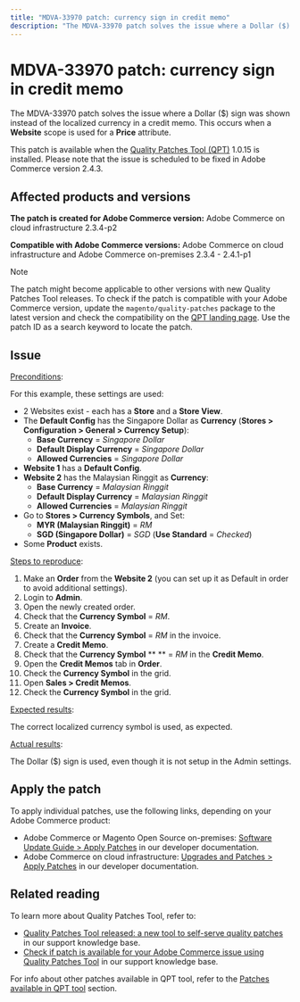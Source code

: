 ```yaml
---
title: "MDVA-33970 patch: currency sign in credit memo"
description: "The MDVA-33970 patch solves the issue where a Dollar ($) sign was shown instead of the localized currency in a credit memo. This occurs when a **Website** scope is used for a **Price** attribute."
---
```


# MDVA-33970 patch: currency sign in credit memo

The MDVA-33970 patch solves the issue where a Dollar ($) sign was shown instead of the localized currency in a credit memo. This occurs when a **Website** scope is used for a **Price** attribute.

This patch is available when the [Quality Patches Tool (QPT)](https://devdocs.magento.com/guides/v2.4/comp-mgr/patching.html#mqp) 1.0.15 is installed. Please note that the issue is scheduled to be fixed in Adobe Commerce version 2.4.3.

## Affected products and versions

 **The patch is created for Adobe Commerce version:** Adobe Commerce on cloud infrastructure 2.3.4-p2

 **Compatible with Adobe Commerce versions:** Adobe Commerce on cloud infrastructure and Adobe Commerce on-premises 2.3.4 - 2.4.1-p1

>[!NOTE]
>
>The patch might become applicable to other versions with new Quality Patches Tool releases. To check if the patch is compatible with your Adobe Commerce version, update the `magento/quality-patches` package to the latest version and check the compatibility on the [QPT landing page](https://devdocs.magento.com/quality-patches/tool.html#patch-grid). Use the patch ID as a search keyword to locate the patch.

## Issue

<u>Preconditions</u>:

For this example, these settings are used:

* 2 Websites exist - each has a **Store** and a **Store View**.
* The **Default Config** has the Singapore Dollar as **Currency** (**Stores > Configuration > General > Currency Setup**):
    * **Base Currency** = *Singapore Dollar*
    * **Default Display Currency** = *Singapore Dollar*
    * **Allowed Currencies** = *Singapore Dollar*
* **Website 1** has a **Default Config**.
* **Website 2** has the Malaysian Ringgit as **Currency**:
    * **Base Currency** = *Malaysian Ringgit*
    * **Default Display Currency** = *Malaysian Ringgit*
    * **Allowed Currencies** = *Malaysian Ringgit*
* Go to **Stores > Currency Symbols**, and Set:
    * **MYR (Malaysian Ringgit)** = *RM*
    * **SGD (Singapore Dollar)** = *SGD* (**Use Standard** = *Checked*)
* Some **Product** exists.

<u>Steps to reproduce</u>:

1. Make an **Order** from the **Website 2** (you can set up it as Default in order to avoid additional settings).
1. Login to **Admin**.
1. Open the newly created order.
1. Check that the **Currency Symbol** = *RM*.
1. Create an **Invoice**.
1. Check that the **Currency Symbol** = *RM* in the invoice.
1. Create a **Credit Memo**.
1. Check that the **Currency Symbol**  ** ** = *RM* in the **Credit Memo**.
1. Open the **Credit Memos** tab in **Order**.
1. Check the **Currency Symbol** in the grid.
1. Open **Sales > Credit Memos**.
1. Check the **Currency Symbol** in the grid.

<u>Expected results</u>:

The correct localized currency symbol is used, as expected.

<u>Actual results</u>:

The Dollar ($) sign is used, even though it is not setup in the Admin settings.

## Apply the patch

To apply individual patches, use the following links, depending on your Adobe Commerce product:

* Adobe Commerce or Magento Open Source on-premises: [Software Update Guide > Apply Patches](https://devdocs.magento.com/guides/v2.4/comp-mgr/patching/mqp.html) in our developer documentation.
* Adobe Commerce on cloud infrastructure: [Upgrades and Patches > Apply Patches](https://devdocs.magento.com/cloud/project/project-patch.html) in our developer documentation.

## Related reading

To learn more about Quality Patches Tool, refer to:

* [Quality Patches Tool released: a new tool to self-serve quality patches](https://support.magento.com/hc/en-us/articles/360047139492) in our support knowledge base.
* [Check if patch is available for your Adobe Commerce issue using Quality Patches Tool](https://support.magento.com/hc/en-us/articles/360047125252) in our support knowledge base.

For info about other patches available in QPT tool, refer to the [Patches available in QPT tool](https://support.magento.com/hc/en-us/sections/360010506631-Patches-available-in-QPT-tool-) section. 
